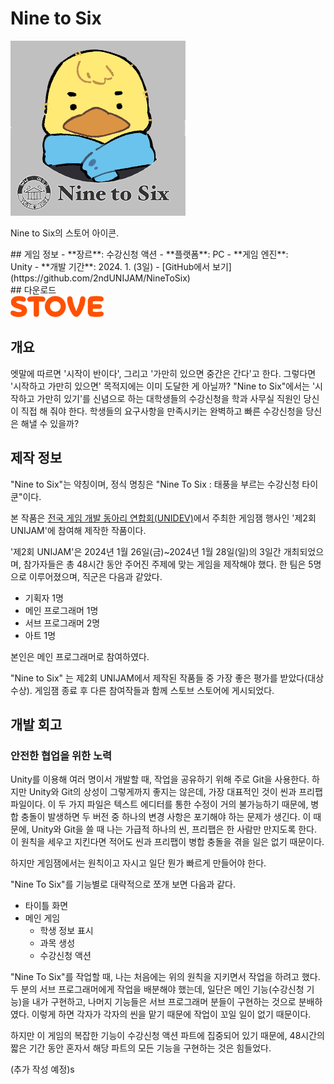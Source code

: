 # Nine to Six

<div style="display:flex; flex-flow:row wrap-reverse;">
    <div style="display:flex; flex-flow:row wrap; min-width:50%; flex:1;">
        <md-block style="min-width:fit-content; padding-right:30px; flex:1;">
            ## 게임 정보
            - **장르**: 수강신청 액션
            - **플랫폼**: PC
            - **게임 엔진**: Unity
            - **개발 기간**: 2024. 1. (3일)
            - [GitHub에서 보기](https://github.com/2ndUNIJAM/NineToSix)
        </md-block>
        <md-block style="width:200px;">
            ## 다운로드
            <div style="width=100%; max-width:150px;">
                <a href="https://store.onstove.com/ko/games/3037" target="_blank">
                    <img src="/assets/images/icons/dlbadge_stove.svg" width=100%/>
                </a>
            </div>
        </md-block>
    </div>
    <div class="caption_img">
        <img src="/assets/images/NineToSix_banner.png" width=100%/>
        <p class="card_item_text">Nine to Six의 스토어 아이콘.</p>
    </div>
</div>

## 개요
엣말에 따르면 '시작이 반이다', 그리고 '가만히 있으면 중간은 간다'고 한다. 그렇다면 '시작하고 가만히 있으면' 목적지에는 이미 도달한 게 아닐까?
"Nine to Six"에서는 '시작하고 가만히 있기'를 신념으로 하는 대학생들의 수강신청을 학과 사무실 직원인 당신이 직접 해 줘야 한다.
학생들의 요구사항을 만족시키는 완벽하고 빠른 수강신청을 당신은 해낼 수 있을까?

## 제작 정보
"Nine to Six"는 약칭이며, 정식 명칭은 "Nine To Six : 태풍을 부르는 수강신청 타이쿤"이다.

본 작품은 [전국 게임 개발 동아리 연합회(UNIDEV)](https://unidev-page.notion.site/UNIDEV-06fff344b68748a29d5e7a1d05d7dd18)에서 주최한 게임잼 행사인 '제2회 UNIJAM'에 참여해 제작한 작품이다.

'제2회 UNIJAM'은 2024년 1월 26일(금)~2024년 1월 28일(일)의 3일간 개최되었으며,
참가자들은 총 48시간 동안 주어진 주제에 맞는 게임을 제작해야 했다.
한 팀은 5명으로 이루어졌으며, 직군은 다음과 같았다.

- 기획자 1명
- 메인 프로그래머 1명
- 서브 프로그래머 2명
- 아트 1명

본인은 메인 프로그래머로 참여하였다.

"Nine to Six" 는 제2회 UNIJAM에서 제작된 작품들 중 가장 좋은 평가를 받았다(대상 수상).
게임잼 종료 후 다른 참여작들과 함께 스토브 스토어에 게시되었다.

## 개발 회고

### 안전한 협업을 위한 노력
Unity를 이용해 여러 명이서 개발할 때, 작업을 공유하기 위해 주로 Git을 사용한다.
하지만 Unity와 Git의 상성이 그렇게까지 좋지는 않은데, 가장 대표적인 것이 씬과 프리팹 파일이다.
이 두 가지 파일은 텍스트 에디터를 통한 수정이 거의 불가능하기 때문에, 병합 충돌이 발생하면
두 버전 중 하나의 변경 사항은 포기해야 하는 문제가 생긴다.
이 때문에, Unity와 Git을 쓸 때 나는 가급적 하나의 씬, 프리팹은 한 사람만 만지도록 한다.
이 원칙을 세우고 지킨다면 적어도 씬과 프리팹이 병합 충돌을 겪을 일은 없기 때문이다.

하지만 게임잼에서는 원칙이고 자시고 일단 뭔가 빠르게 만들어야 한다.

"Nine To Six"를 기능별로 대략적으로 쪼개 보면 다음과 같다.

- 타이틀 화면
- 메인 게임
  - 학생 정보 표시
  - 과목 생성
  - 수강신청 액션

"Nine To Six"를 작업할 때, 나는 처음에는 위의 원칙을 지키면서 작업을 하려고 했다.
두 분의 서브 프로그래머에게 작업을 배분해야 했는데, 일단은 메인 기능(수강신청 기능)을 내가 구현하고,
나머지 기능들은 서브 프로그래머 분들이 구현하는 것으로 분배하였다.
이렇게 하면 각자가 각자의 씬을 맡기 때문에 작업이 꼬일 일이 없기 때문이다.

하지만 이 게임의 복잡한 기능이 수강신청 액션 파트에 집중되어 있기 때문에,
48시간의 짧은 기간 동안 혼자서 해당 파트의 모든 기능을 구현하는 것은 힘들었다.

(추가 작성 예정)s